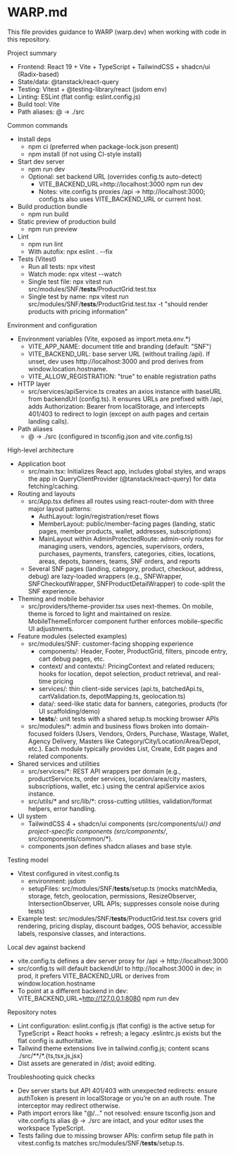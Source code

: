# WARP.md

This file provides guidance to WARP (warp.dev) when working with code in this repository.

Project summary
- Frontend: React 19 + Vite + TypeScript + TailwindCSS + shadcn/ui (Radix-based)
- State/data: @tanstack/react-query
- Testing: Vitest + @testing-library/react (jsdom env)
- Linting: ESLint (flat config: eslint.config.js)
- Build tool: Vite
- Path aliases: @ -> ./src

Common commands
- Install deps
  - npm ci (preferred when package-lock.json present)
  - npm install (if not using CI-style install)
- Start dev server
  - npm run dev
  - Optional: set backend URL (overrides config.ts auto-detect)
    - VITE_BACKEND_URL=http://localhost:3000 npm run dev
    - Notes: vite.config.ts proxies /api -> http://localhost:3000; config.ts also uses VITE_BACKEND_URL or current host.
- Build production bundle
  - npm run build
- Static preview of production build
  - npm run preview
- Lint
  - npm run lint
  - With autofix: npx eslint . --fix
- Tests (Vitest)
  - Run all tests: npx vitest
  - Watch mode: npx vitest --watch
  - Single test file: npx vitest run src/modules/SNF/__tests__/ProductGrid.test.tsx
  - Single test by name: npx vitest run src/modules/SNF/__tests__/ProductGrid.test.tsx -t "should render products with pricing information"

Environment and configuration
- Environment variables (Vite, exposed as import.meta.env.*)
  - VITE_APP_NAME: document title and branding (default: "SNF")
  - VITE_BACKEND_URL: base server URL (without trailing /api). If unset, dev uses http://localhost:3000 and prod derives from window.location.hostname.
  - VITE_ALLOW_REGISTRATION: "true" to enable registration paths
- HTTP layer
  - src/services/apiService.ts creates an axios instance with baseURL from backendUrl (config.ts). It ensures URLs are prefixed with /api, adds Authorization: Bearer <token> from localStorage, and intercepts 401/403 to redirect to login (except on auth pages and certain landing calls).
- Path aliases
  - @ -> ./src (configured in tsconfig.json and vite.config.ts)

High-level architecture
- Application boot
  - src/main.tsx: Initializes React app, includes global styles, and wraps the app in QueryClientProvider (@tanstack/react-query) for data fetching/caching.
- Routing and layouts
  - src/App.tsx defines all routes using react-router-dom with three major layout patterns:
    - AuthLayout: login/registration/reset flows
    - MemberLayout: public/member-facing pages (landing, static pages, member products, wallet, addresses, subscriptions)
    - MainLayout within AdminProtectedRoute: admin-only routes for managing users, vendors, agencies, supervisors, orders, purchases, payments, transfers, categories, cities, locations, areas, depots, banners, teams, SNF orders, and reports
  - Several SNF pages (landing, category, product, checkout, address, debug) are lazy-loaded wrappers (e.g., SNFWrapper, SNFCheckoutWrapper, SNFProductDetailWrapper) to code-split the SNF experience.
- Theming and mobile behavior
  - src/providers/theme-provider.tsx uses next-themes. On mobile, theme is forced to light and maintained on resize. MobileThemeEnforcer component further enforces mobile-specific UI adjustments.
- Feature modules (selected examples)
  - src/modules/SNF: customer-facing shopping experience
    - components/: Header, Footer, ProductGrid, filters, pincode entry, cart debug pages, etc.
    - context/ and contexts/: PricingContext and related reducers; hooks for location, depot selection, product retrieval, and real-time pricing
    - services/: thin client-side services (api.ts, batchedApi.ts, cartValidation.ts, depotMapping.ts, geolocation.ts)
    - data/: seed-like static data for banners, categories, products (for UI scaffolding/demo)
    - __tests__/: unit tests with a shared setup.ts mocking browser APIs
  - src/modules/*: admin and business flows broken into domain-focused folders (Users, Vendors, Orders, Purchase, Wastage, Wallet, Agency Delivery, Masters like Category/City/Location/Area/Depot, etc.). Each module typically provides List, Create, Edit pages and related components.
- Shared services and utilities
  - src/services/*: REST API wrappers per domain (e.g., productService.ts, order services, location/area/city masters, subscriptions, wallet, etc.) using the central apiService axios instance.
  - src/utils/* and src/lib/*: cross-cutting utilities, validation/format helpers, error handling.
- UI system
  - TailwindCSS 4 + shadcn/ui components (src/components/ui/*) and project-specific components (src/components/*, src/components/common/*).
  - components.json defines shadcn aliases and base style.

Testing model
- Vitest configured in vitest.config.ts
  - environment: jsdom
  - setupFiles: src/modules/SNF/__tests__/setup.ts (mocks matchMedia, storage, fetch, geolocation, permissions, ResizeObserver, IntersectionObserver, URL APIs; suppresses console noise during tests)
- Example test: src/modules/SNF/__tests__/ProductGrid.test.tsx covers grid rendering, pricing display, discount badges, OOS behavior, accessible labels, responsive classes, and interactions.

Local dev against backend
- vite.config.ts defines a dev server proxy for /api -> http://localhost:3000
- src/config.ts will default backendUrl to http://localhost:3000 in dev; in prod, it prefers VITE_BACKEND_URL or derives from window.location.hostname
- To point at a different backend in dev: VITE_BACKEND_URL=http://127.0.0.1:8080 npm run dev

Repository notes
- Lint configuration: eslint.config.js (flat config) is the active setup for TypeScript + React hooks + refresh; a legacy .eslintrc.js exists but the flat config is authoritative.
- Tailwind theme extensions live in tailwind.config.js; content scans ./src/**/*.{ts,tsx,js,jsx}
- Dist assets are generated in /dist; avoid editing.

Troubleshooting quick checks
- Dev server starts but API 401/403 with unexpected redirects: ensure authToken is present in localStorage or you’re on an auth route. The interceptor may redirect otherwise.
- Path import errors like "@/..." not resolved: ensure tsconfig.json and vite.config.ts alias @ -> ./src are intact, and your editor uses the workspace TypeScript.
- Tests failing due to missing browser APIs: confirm setup file path in vitest.config.ts matches src/modules/SNF/__tests__/setup.ts.

